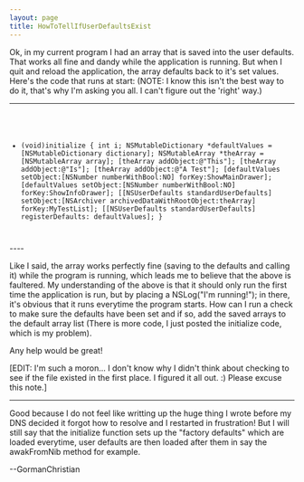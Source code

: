 ```yaml
---
layout: page
title: HowToTellIfUserDefaultsExist
---
```


Ok, in my current program I had an array that is saved into the user defaults.  That works all fine and dandy while the application is running.  But when I quit and reload the application, the array defaults back to it's set values.  Here's the code that runs at start: (NOTE:  I know this isn't the best way to do it, that's why I'm asking you all.  I can't figure out the 'right' way.)

----
<code>
    
+ (void)initialize {
    int i;
    NSMutableDictionary *defaultValues = [NSMutableDictionary dictionary];
    NSMutableArray *theArray = [NSMutableArray array];
        [theArray addObject:@"This"];
        [theArray addObject:@"Is"];
        [theArray addObject:@"A Test"];
    [defaultValues setObject:[NSNumber numberWithBool:NO] forKey:ShowMainDrawer];
    [defaultValues setObject:[NSNumber numberWithBool:NO] forKey:ShowInfoDrawer];
    [[NSUserDefaults standardUserDefaults] setObject:[NSArchiver archivedDataWithRootObject:theArray] forKey:MyTestList];
    [[NSUserDefaults standardUserDefaults] registerDefaults: defaultValues];
}

</code>
----

Like I said, the array works perfectly fine (saving to the defaults and calling it) while the program is running, which leads me to believe that the above is faultered.  My understanding of the above is that it should only run the first time the application is run, but by placing a NSLog("I'm running!"); in there, it's obvious that it runs everytime the program starts.  How can I run a check to make sure the defaults have been set and if so, add the saved arrays to the default array list (There is more code, I just posted the initialize code, which is my problem).

Any help would be great!

[EDIT:  I'm such a moron...  I don't know why I didn't think about checking to see if the file existed in the first place.  I figured it all out.  :)  Please excuse this note.]

----
Good because I do not feel like writting up the huge thing I wrote before my DNS decided it forgot how to resolve and I restarted in frustration! But I will still say that the initialize function sets up the "factory defaults" which are loaded everytime, user defaults are then loaded after them in say the awakFromNib method for example.

--GormanChristian

